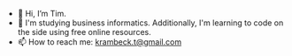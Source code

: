 - 👋 Hi, I’m Tim.
- 👀 I'm studying business informatics. Additionally, I'm learning to code on the side using free online resources.
- 📫 How to reach me: krambeck.t@gmail.com

<!---
MasterTK575/MasterTK575 is a ✨ special ✨ repository because its `README.md` (this file) appears on your GitHub profile.
You can click the Preview link to take a look at your changes.
--->
